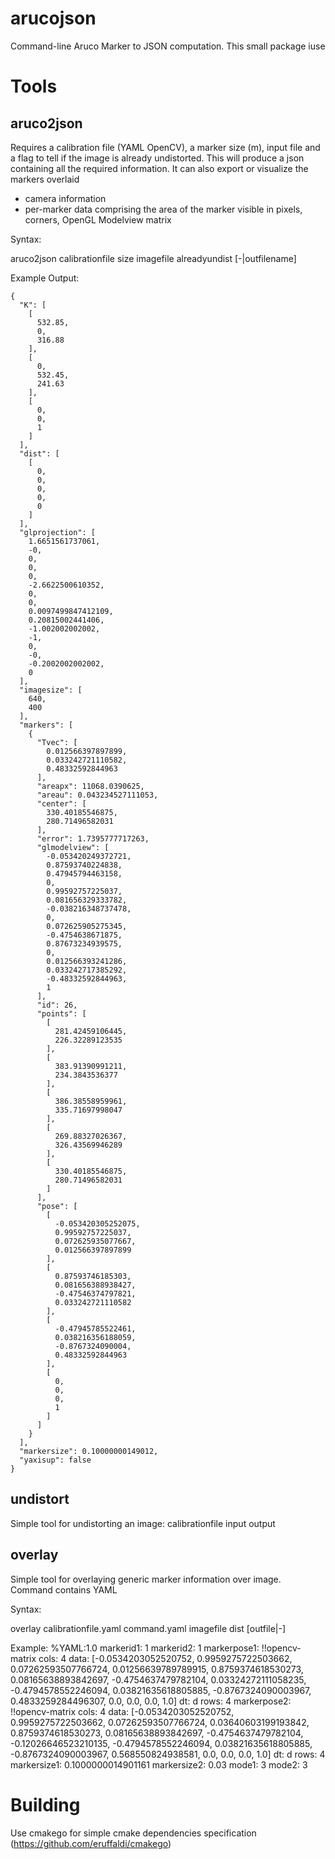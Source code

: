 # arucojson
Command-line Aruco Marker to JSON computation. This small package iuse

# Tools

## aruco2json

Requires a calibration file (YAML OpenCV), a marker size (m), input file and a flag to tell if the image is already undistorted. This will produce a json containing all the required information.
It can also export or visualize the markers overlaid

- camera information
- per-marker data comprising the area of the marker visible in pixels, corners, OpenGL Modelview matrix

Syntax:

 aruco2json calibrationfile size imagefile alreadyundist [-|outfilename]

Example Output:

	{
	  "K": [
	    [
	      532.85,
	      0,
	      316.88
	    ],
	    [
	      0,
	      532.45,
	      241.63
	    ],
	    [
	      0,
	      0,
	      1
	    ]
	  ],
	  "dist": [
	    [
	      0,
	      0,
	      0,
	      0,
	      0
	    ]
	  ],
	  "glprojection": [
	    1.6651561737061,
	    -0,
	    0,
	    0,
	    0,
	    -2.6622500610352,
	    0,
	    0,
	    0.0097499847412109,
	    0.20815002441406,
	    -1.002002002002,
	    -1,
	    0,
	    -0,
	    -0.2002002002002,
	    0
	  ],
	  "imagesize": [
	    640,
	    400
	  ],
	  "markers": [
	    {
	      "Tvec": [
	        0.012566397897899,
	        0.033242721110582,
	        0.48332592844963
	      ],
	      "areapx": 11068.0390625,
	      "areau": 0.043234527111053,
	      "center": [
	        330.40185546875,
	        280.71496582031
	      ],
	      "error": 1.7395777717263,
	      "glmodelview": [
	        -0.053420249372721,
	        0.87593740224838,
	        0.47945794463158,
	        0,
	        0.99592757225037,
	        0.081656329333782,
	        -0.038216348737478,
	        0,
	        0.072625905275345,
	        -0.4754638671875,
	        0.87673234939575,
	        0,
	        0.012566393241286,
	        0.033242717385292,
	        -0.48332592844963,
	        1
	      ],
	      "id": 26,
	      "points": [
	        [
	          281.42459106445,
	          226.32289123535
	        ],
	        [
	          383.91390991211,
	          234.3843536377
	        ],
	        [
	          386.38558959961,
	          335.71697998047
	        ],
	        [
	          269.88327026367,
	          326.43569946289
	        ],
	        [
	          330.40185546875,
	          280.71496582031
	        ]
	      ],
	      "pose": [
	        [
	          -0.053420305252075,
	          0.99592757225037,
	          0.072625935077667,
	          0.012566397897899
	        ],
	        [
	          0.87593746185303,
	          0.081656388938427,
	          -0.47546374797821,
	          0.033242721110582
	        ],
	        [
	          -0.47945785522461,
	          0.038216356188059,
	          -0.8767324090004,
	          0.48332592844963
	        ],
	        [
	          0,
	          0,
	          0,
	          1
	        ]
	      ]
	    }
	  ],
	  "markersize": 0.10000000149012,
	  "yaxisup": false
	}

## undistort

Simple tool for undistorting an image: calibrationfile input output

## overlay

Simple tool for overlaying generic marker information over image. Command contains YAML 

Syntax:

 overlay calibrationfile.yaml command.yaml imagefile dist [outfile|-]

Example:
	%YAML:1.0
	markerid1: 1
	markerid2: 1
	markerpose1: !!opencv-matrix
	  cols: 4
	  data: [-0.0534203052520752, 0.9959275722503662, 0.07262593507766724, 0.01256639789789915,
	    0.8759374618530273, 0.08165638893842697, -0.4754637479782104, 0.03324272111058235,
	    -0.4794578552246094, 0.03821635618805885, -0.8767324090003967, 0.4833259284496307,
	    0.0, 0.0, 0.0, 1.0]
	  dt: d
	  rows: 4
	markerpose2: !!opencv-matrix
	  cols: 4
	  data: [-0.0534203052520752, 0.9959275722503662, 0.07262593507766724, 0.03640603199193842,
	    0.8759374618530273, 0.08165638893842697, -0.4754637479782104, -0.12026646523210135,
	    -0.4794578552246094, 0.03821635618805885, -0.8767324090003967, 0.568550824938581,
	    0.0, 0.0, 0.0, 1.0]
	  dt: d
	  rows: 4
	markersize1: 0.1000000014901161
	markersize2: 0.03
	mode1: 3
	mode2: 3


# Building

Use cmakego for simple cmake dependencies specification (https://github.com/eruffaldi/cmakego)
